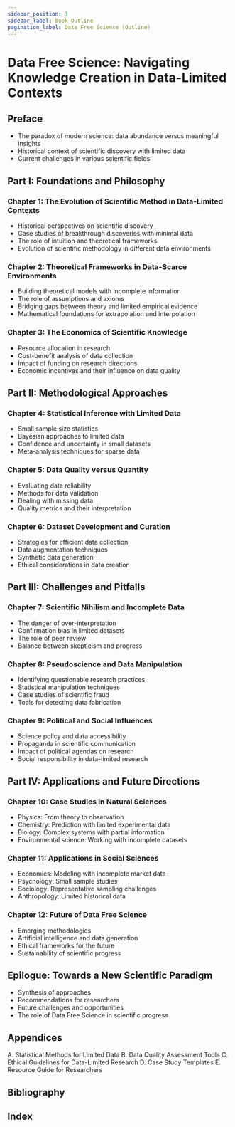 ```yaml
---
sidebar_position: 3
sidebar_label: Book Outline
pagination_label: Data Free Science (Outline)
---
```


# Data Free Science: Navigating Knowledge Creation in Data-Limited Contexts

## Preface
- The paradox of modern science: data abundance versus meaningful insights
- Historical context of scientific discovery with limited data
- Current challenges in various scientific fields

## Part I: Foundations and Philosophy

### Chapter 1: The Evolution of Scientific Method in Data-Limited Contexts
- Historical perspectives on scientific discovery
- Case studies of breakthrough discoveries with minimal data
- The role of intuition and theoretical frameworks
- Evolution of scientific methodology in different data environments

### Chapter 2: Theoretical Frameworks in Data-Scarce Environments
- Building theoretical models with incomplete information
- The role of assumptions and axioms
- Bridging gaps between theory and limited empirical evidence
- Mathematical foundations for extrapolation and interpolation

### Chapter 3: The Economics of Scientific Knowledge
- Resource allocation in research
- Cost-benefit analysis of data collection
- Impact of funding on research directions
- Economic incentives and their influence on data quality

## Part II: Methodological Approaches

### Chapter 4: Statistical Inference with Limited Data
- Small sample size statistics
- Bayesian approaches to limited data
- Confidence and uncertainty in small datasets
- Meta-analysis techniques for sparse data

### Chapter 5: Data Quality versus Quantity
- Evaluating data reliability
- Methods for data validation
- Dealing with missing data
- Quality metrics and their interpretation

### Chapter 6: Dataset Development and Curation
- Strategies for efficient data collection
- Data augmentation techniques
- Synthetic data generation
- Ethical considerations in data creation

## Part III: Challenges and Pitfalls

### Chapter 7: Scientific Nihilism and Incomplete Data
- The danger of over-interpretation
- Confirmation bias in limited datasets
- The role of peer review
- Balance between skepticism and progress

### Chapter 8: Pseudoscience and Data Manipulation
- Identifying questionable research practices
- Statistical manipulation techniques
- Case studies of scientific fraud
- Tools for detecting data fabrication

### Chapter 9: Political and Social Influences
- Science policy and data accessibility
- Propaganda in scientific communication
- Impact of political agendas on research
- Social responsibility in data-limited research

## Part IV: Applications and Future Directions

### Chapter 10: Case Studies in Natural Sciences
- Physics: From theory to observation
- Chemistry: Prediction with limited experimental data
- Biology: Complex systems with partial information
- Environmental science: Working with incomplete datasets

### Chapter 11: Applications in Social Sciences
- Economics: Modeling with incomplete market data
- Psychology: Small sample studies
- Sociology: Representative sampling challenges
- Anthropology: Limited historical data

### Chapter 12: Future of Data Free Science
- Emerging methodologies
- Artificial intelligence and data generation
- Ethical frameworks for the future
- Sustainability of scientific progress

## Epilogue: Towards a New Scientific Paradigm
- Synthesis of approaches
- Recommendations for researchers
- Future challenges and opportunities
- The role of Data Free Science in scientific progress

## Appendices
A. Statistical Methods for Limited Data
B. Data Quality Assessment Tools
C. Ethical Guidelines for Data-Limited Research
D. Case Study Templates
E. Resource Guide for Researchers

## Bibliography

## Index
